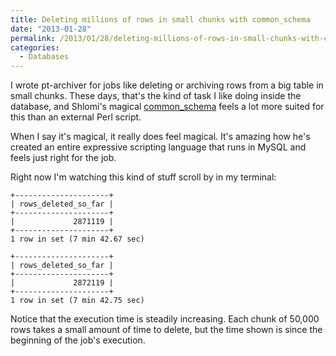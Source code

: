 ```yaml
---
title: Deleting millions of rows in small chunks with common_schema
date: "2013-01-28"
permalink: /2013/01/28/deleting-millions-of-rows-in-small-chunks-with-common_schema/
categories:
  - Databases
---
```

I wrote pt-archiver for jobs like deleting or archiving rows from a big table in small chunks. These days, that's the kind of task I like doing inside the database, and Shlomi's magical [common_schema][1] feels a lot more suited for this than an external Perl script.

When I say it's magical, it really does feel magical. It's amazing how he's created an entire expressive scripting language that runs in MySQL and feels just right for the job.

Right now I'm watching this kind of stuff scroll by in my terminal:

    +---------------------+
    | rows_deleted_so_far |
    +---------------------+
    |             2871119 |
    +---------------------+
    1 row in set (7 min 42.67 sec)
    
    +---------------------+
    | rows_deleted_so_far |
    +---------------------+
    |             2872119 |
    +---------------------+
    1 row in set (7 min 42.75 sec)

Notice that the execution time is steadily increasing. Each chunk of 50,000 rows takes a small amount of time to delete, but the time shown is since the beginning of the job's execution.

 [1]: http://code.google.com/p/common-schema/
